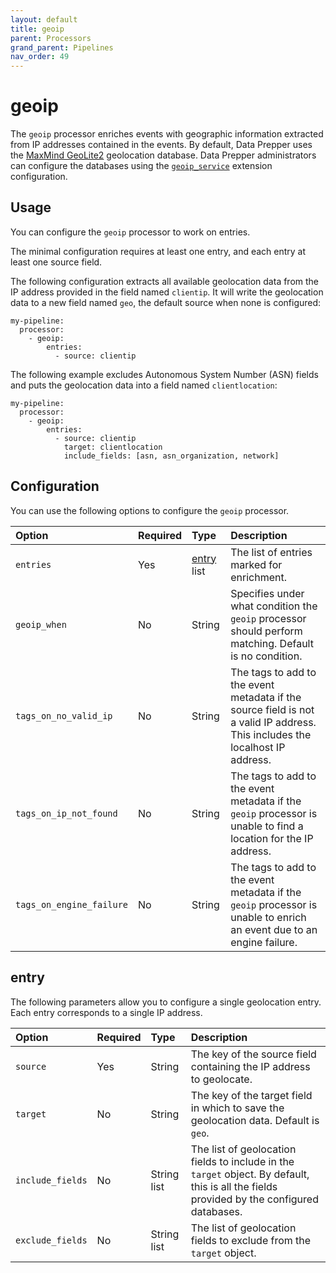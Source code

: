 ```yaml
---
layout: default
title: geoip
parent: Processors
grand_parent: Pipelines
nav_order: 49
---
```


# geoip

The `geoip` processor enriches events with geographic information extracted from IP addresses contained in the events.
By default, Data Prepper uses the [MaxMind GeoLite2](https://dev.maxmind.com/geoip/geolite2-free-geolocation-data) geolocation database.
Data Prepper administrators can configure the databases using the [`geoip_service`]({{site.url}}{{site.baseurl}}/data-prepper/managing-data-prepper/extensions/geoip-service/) extension configuration.

## Usage

You can configure the `geoip` processor to work on entries.

The minimal configuration requires at least one entry, and each entry at least one source field.

The following configuration extracts all available geolocation data from the IP address provided in the field named `clientip`.
It will write the geolocation data to a new field named `geo`, the default source when none is configured:

```
my-pipeline:
  processor:
    - geoip:
        entries:
          - source: clientip
```

The following example excludes Autonomous System Number (ASN) fields and puts the geolocation data into a field named `clientlocation`:

```
my-pipeline:
  processor:
    - geoip:
        entries:
          - source: clientip
            target: clientlocation
            include_fields: [asn, asn_organization, network]
```


## Configuration

You can use the following options to configure the `geoip` processor.

Option | Required | Type | Description
:--- | :--- | :--- | :---
`entries` | Yes | [entry](#entry) list | The list of entries marked for enrichment.
`geoip_when` | No | String | Specifies under what condition the `geoip` processor should perform matching. Default is no condition.
`tags_on_no_valid_ip` | No | String | The tags to add to the event metadata if the source field is not a valid IP address. This includes the localhost IP address.
`tags_on_ip_not_found` | No | String | The tags to add to the event metadata if the `geoip` processor is unable to find a location for the IP address.
`tags_on_engine_failure` | No | String | The tags to add to the event metadata if the `geoip` processor is unable to enrich an event due to an engine failure.

## entry

The following parameters allow you to configure a single geolocation entry. Each entry corresponds to a single IP address.

Option | Required | Type | Description
:--- | :--- | :--- | :---
`source` | Yes | String | The key of the source field containing the IP address to geolocate.
`target` | No | String | The key of the target field in which to save the geolocation data. Default is `geo`.
`include_fields` | No | String list | The list of geolocation fields to include in the `target` object. By default, this is all the fields provided by the configured databases.
`exclude_fields` | No | String list | The list of geolocation fields to exclude from the `target` object.

